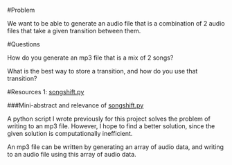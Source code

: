 #Problem

We want to be able to generate an audio file that is a combination of 2 audio files that take a given transition between them.

#Questions

How do you generate an mp3 file that is a mix of 2 songs?

What is the best way to store a transition, and how do you use that transition?

#Resources
1: [songshift.py]

###Mini-abstract and relevance of [songshift.py]

A python script I wrote previously for this project solves the problem of writing to an mp3 file.  However, I hope to find a better solution, since the given solution is computationally inefficient.

An mp3 file can be written by generating an array of audio data, and writing to an audio file using this array of audio data.  

[songshift.py]: https://github.com/mulfordjc/BeatShift/blob/master/songmix.py
